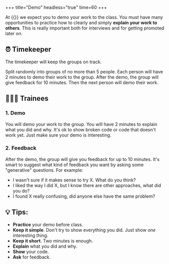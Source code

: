 +++
title="Demo"
headless="true"
time=60
+++

At {{<our-name>}} we expect you to demo your work to the class. You must have many opportunities to practice how to clearly and simply **explain your work to others**. This is really important both for interviews and for getting promoted later on.

## ⏰ Timekeeper

The timekeeper will keep the groups on track.

Split randomly into groups of no more than 5 people. Each person will have 2 minutes to demo their work to the group. After the demo, the group will give feedback for 10 minutes. Then the next person will demo their work.

## 🧑🏼‍🎓 Trainees

### 1. Demo

You will demo your work to the group. You will have 2 minutes to explain what you did and why. It's ok to show broken code or code that doesn't work yet. Just make sure your demo is interesting.

### 2. Feedback

After the demo, the group will give you feedback for up to 10 minutes. It's smart to suggest what kind of feedback you want by asking some "generative" questions. For example:

- I wasn't sure if it makes sense to try X. What do you think?
- I liked the way I did X, but I know there are other approaches, what did you do?
- I found X really confusing, did anyone else have the same problem?

## 💡 Tips:

- **Practice** your demo before class.
- **Keep it simple**. Don't try to show everything you did. Just show _one_ interesting thing.
- **Keep it short**. Two minutes is enough.
- **Explain** what you did and why.
- **Show** your code.
- **Ask** for feedback.
